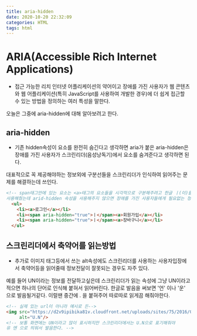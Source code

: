 ```yaml
---
title: aria-hidden
date: 2020-10-20 22:32:09
categories: HTML
tags: html
---
```


# ARIA(Accessible Rich Internet Applications)


- 접근 가능한 리치 인터넷 어플리케이션의 약어이고 장애를 가진 사용자가 웹 콘텐츠와 웹 어플리케이션(특히 JavaScript를 사용하여 개발한 경우)에 더 쉽게 접근할 수 있는 방법을 정의하는 여러 특성을 말한다.

오늘은 그중에 aria-hidden에 대해 알아보려고 한다.

## aria-hidden


- 기존 hidden속성이 요소를 완전히 숨긴다고 생각하면 aria가 붙은 aria-hidden은 장애를 가진 사용자가 스크린리더(음성낭독기)에서 요소를 숨겨준다고 생각하면 된다.

대표적으로 꼭 제공해야하는 정보외에 구분선들을 스크린리더가 인식하여 읽어주는 문제를 해결하는데 쓰인다.

```html
<!-- span태그안에 있는 요소는 <a>태그의 요소들을 시각적으로 구분해주려고 한글 ㅣ(이)를
사용해줬는데 arid-hidden 속성을 사용해주지 않으면 장애를 가진 사용자들에게 필요없는 정보까지 읽어주게된다. -->
  <ul>
    <li><a>로그인</a></li>
    <li><span aria-hidden="true">ㅣ</span><a>회원가입</a></li>
    <li><span aria-hidden="true">ㅣ</span><a>장바구니</a></li>
  </ul>
```


## 스크린리더에서 축약어를 읽는방법


- 추가로 이미지 태그등에서 쓰는 alt속성에도 스크린리더를 사용하는 사용자입장에서 축약어등을 읽어줄때 정보전달이 잘못되는 경우도 자주 있다.

예를 들어 UN이라는 정보를 전달하고싶은데 스크린리더가 읽는 속성에 그냥 UN이라고 적으면 하나의 단어로 인식해 붙혀서 읽어버린다. 한글로 발음을 써보면 '언' 이나 '운' 으로 발음될거같다.
이럴땐 중간에 . 을 붙혀주어 따로따로 읽게끔 해줘야한다.
```html
<!-- 실제 있는 url이 아니라 예시로 든-->
<img src="https://d2v9ipibika81v.cloudfront.net/uploads/sites/75/2016/02/UN.jpg"
     alt="U.N"/>
<!-- 보통 화면에는 UN이라고 많이 표시하지만 스크린리더에서는 U.N으로 표기해줘야
유 엔 으로 띄워서 발음한다. -->
```